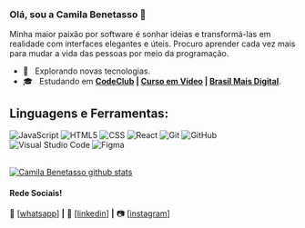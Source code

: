 ### Olá, sou a Camila Benetasso 👋

Minha maior paixão por software é sonhar ideias e transformá-las em realidade com interfaces elegantes e úteis. Procuro aprender cada vez mais para mudar a vida das pessoas por meio da programação.

- 🤔 &nbsp; Explorando novas tecnologias.
- 🎓 &nbsp; Estudando em **<a href="https://codeclub.rodolfomori.com/">CodeClub</a> | <a href="https://www.cursoemvideo.com/">Curso em Vídeo</a> | <a href="http://www.brasilmaisdigital.org.br/index.php/pt-br/">Brasil Mais Digital</a>**.

## **Linguagens e Ferramentas:**  

  ![JavaScript](https://img.shields.io/badge/-JavaScript-333333?style=flat&logo=javascript) ![HTML5](https://img.shields.io/badge/-HTML5-333333?style=flat&logo=HTML5) ![CSS](https://img.shields.io/badge/-CSS-333333?style=flat&logo=CSS3&logoColor=1572B6) ![React](https://img.shields.io/badge/-React-333333?style=flat&logo=react) ![Git](https://img.shields.io/badge/-Git-333333?style=flat&logo=git) ![GitHub](https://img.shields.io/badge/-GitHub-333333?style=flat&logo=github) ![Visual Studio Code](https://img.shields.io/badge/-Visual%20Studio%20Code-333333?style=flat&logo=visual-studio-code&logoColor=007ACC) ![Figma](https://img.shields.io/badge/-Figma-333333?style=flat&logo=figma&logoColor=007ACC)

<br/>

<a href="https://github.com/camilabenetasso">
 <img align="center" src="https://github-readme-stats.vercel.app/api?username=camilabenetasso&show_icons=true&theme=dracula&line_height=27" alt="Camila Benetasso github stats"/>
</a>

#### Rede Sociais!

 📲 [<a href="https://wa.me/message/KW5DIEN3F2EOI1">whatsapp</a>] **|** 👔 [<a href="https://www.linkedin.com/in/camila-benetasso/">linkedin</a>] **|** 📷 [<a href="https://instagram.com/ebenetasso">instagram</a>] 
